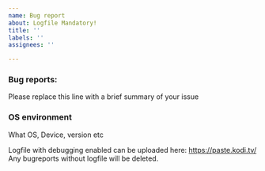 ```yaml
---
name: Bug report
about: Logfile Mandatory!
title: ''
labels: ''
assignees: ''

---
```


### Bug reports:

Please replace this line with a brief summary of your issue 

### OS environment
What OS, Device, version etc

Logfile with debugging enabled can be uploaded here: https://paste.kodi.tv/
Any bugreports without logfile will be deleted.
